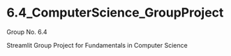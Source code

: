 # 6.4_ComputerScience_GroupProject
Group No. 6.4

Streamlit Group Project for Fundamentals in Computer Science
